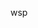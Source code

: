 wsp


<!---
krecior/krecior is a ✨ special ✨ repository because its `README.md` (this file) appears on your GitHub profile.
You can click the Preview link to take a look at your changes.
--->
